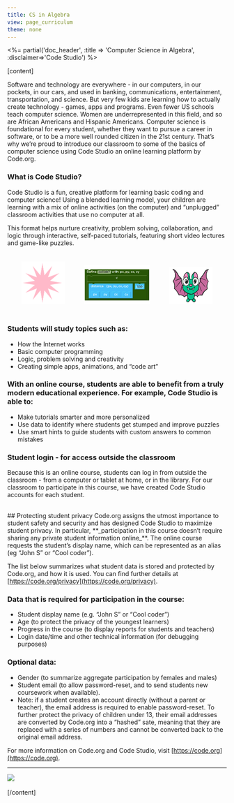 ```yaml
---
title: CS in Algebra
view: page_curriculum
theme: none
---
```


<%= partial('doc_header', :title => 'Computer Science in Algebra', :disclaimer=>'Code Studio') %>

[content]

Software and technology are everywhere - in our computers, in our pockets, in our cars, and used in banking, communications, entertainment, transportation, and science. But very few kids are learning how to actually create technology - games, apps and programs. Even fewer US schools teach computer science. Women are underrepresented in this field, and so are African Americans and Hispanic Americans. Computer science is foundational for every student, whether they want to pursue a career in software, or to be a more well rounded citizen in the 21st century. That’s why we’re proud to introduce our classroom to some of the basics of computer science using Code Studio an online learning platform by Code.org.

### What is Code Studio?
Code Studio is a fun, creative platform for learning basic coding and computer science! Using a blended learning model, your children are learning with a mix of online activities (on the computer) and “unplugged” classroom activities that use no computer at all.

This format helps nurture creativity, problem solving, collaboration, and logic through interactive, self-paced tutorials, featuring short video lectures and game-like puzzles. 

<center>
<img src="pinkstar.png" style="width: 20%; margin: 20px;"/>
<img src="collidefunction.png" style="width: 30%; margin: 20px;"/>
<img src="bat.png" style="width: 20%; margin: 20px;"/>
</center>
         
### Students will study topics such as:
* How the Internet works
* Basic computer programming
* Logic, problem solving and creativity
* Creating simple apps, animations, and “code art”

### With an online course, students are able to benefit from a truly modern educational experience. For example, Code Studio is able to:
* Make tutorials smarter and more personalized
* Use data to identify where students get stumped and improve puzzles
* Use smart hints to guide students with custom answers to common mistakes

### Student login - for access outside the classroom
Because this is an online course, students can log in from outside the classroom - from a computer or tablet at home, or in the library.  For our classroom to participate in this course, we have created Code Studio accounts for each student. 

<br/>
## Protecting student privacy
Code.org assigns the utmost importance to student safety and security and has designed Code Studio to maximize student privacy.  In particular, **_participation in this course doesn’t require sharing any private student information online_**. The online course requests the student’s display name, which can be represented as an alias (eg “John S” or “Cool coder”).  

The list below summarizes what student data is stored and protected by Code.org, and how it is used. You can find further details at [https://code.org/privacy](https://code.org/privacy).

### Data that is required for participation in the course:
* Student display name (e.g. “John S” or “Cool coder”)
* Age (to protect the privacy of the youngest learners)
* Progress in the course (to display reports for students and teachers)
* Login date/time and other technical information (for debugging purposes)

### Optional data:
* Gender (to summarize aggregate participation by females and males)
* Student email (to allow password-reset, and to send students new coursework when available). 
* Note: if a student creates an account directly (without a parent or teacher), the email address is required to enable password-reset. To further protect the privacy of children under 13, their email addresses are converted by Code.org into a “hashed” sate, meaning that they are replaced with a series of numbers and cannot be converted back to the original email address.

For more information on Code.org and Code Studio, visit [https://code.org](https://code.org).

<hr>
<a href="http://creativecommons.org/"><img src="https://code.org/curriculum/docs/k-5/creativeCommons.png" border="0"></a>

[/content]

<link rel="stylesheet" type="text/css" href="../morestyle.css"/>
